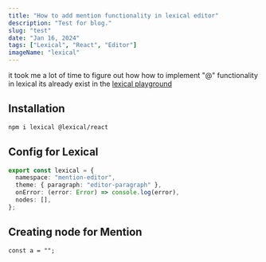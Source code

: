 ```yaml
---
title: "How to add mention functionality in lexical editor"
description: "Test for blog."
slug: "test"
date: "Jan 16, 2024"
tags: ["Lexical", "React", "Editor"]
imageName: "lexical"
---
```


it took me a lot of time to figure out how how to implement "@" functionality in lexical its already exist in the [lexical playground]('https://playground.lexical.dev/')

## Installation

```Terminal.sh
npm i lexical @lexical/react
```

## Config for Lexical

```lexicalConfig.ts
export const lexical = {
  namespace: "mention-editor",
  theme: { paragraph: "editor-paragraph" },
  onError: (error: Error) => console.log(error),
  nodes: [],
};
```

## Creating node for Mention

```tsx
const a = "";
```
